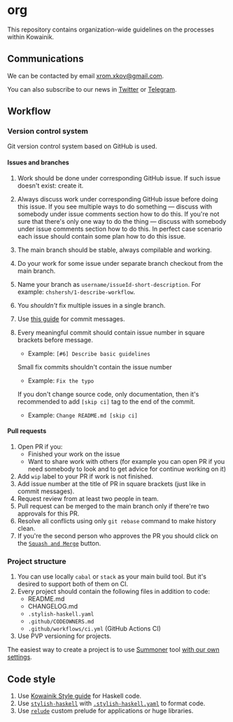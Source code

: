# org

This repository contains organization-wide guidelines on the processes within Kowainik.

## Communications

We can be contacted by email xrom.xkov@gmail.com.

You can also subscribe to our news in
[Twitter](https://twitter.com/kowainik) or
[Telegram](https://t.me/kowainik).

## Workflow

### Version control system

Git version control system based on GitHub is used.

#### Issues and branches

1. Work should be done under corresponding GitHub issue.
   If such issue doesn't exist: create it.
2. Always discuss work under corresponding GitHub issue before doing this issue.
   If you see multiple ways to do something — discuss with somebody under issue
   comments section how to do this. If you're not sure that there's only one way
   to do the thing — discuss with somebody under issue comments section how to
   do this. In perfect case scenario each issue should contain some plan how to
   do this issue.
3. The main branch should be stable, always compilable and working.
4. Do your work for some issue under separate branch checkout from the main branch.
5. Name your branch as `username/issueId-short-description`. For example: `chshersh/1-describe-workflow`.
6. You _shouldn't_ fix multiple issues in a single branch.
7. Use [this guide](https://chris.beams.io/posts/git-commit/) for commit messages.
8. Every meaningful commit should contain issue number in square brackets before message.
   * Example: `[#6] Describe basic guidelines`

   Small fix commits shouldn't contain the issue number
   * Example: `Fix the typo`

   If you don't change source code, only documentation, then it's recommended
   to add `[skip ci]` tag to the end of the commit.
   * Example: `Change README.md [skip ci]`

#### Pull requests

1. Open PR if you:
   * Finished your work on the issue
   * Want to share work with others (for example you can open PR if you need
     somebody to look and to get advice for continue working on it)
2. Add `wip` label to your PR if work is not finished.
3. Add issue number at the title of PR in square brackets (just like in commit messages).
4. Request review from at least two people in team.
5. Pull request can be merged to the main branch only if there're two approvals for this PR.
6. Resolve all conflicts using only `git rebase` command to make history clean.
7. If you're the second person who approves the PR you should click on the
   [`Squash and Merge`](https://help.github.com/articles/about-pull-request-merges/#squash-and-merge-your-pull-request-commits)
   button.

### Project structure

1. You can use locally `cabal` or `stack` as your main build tool. But
   it's desired to support both of them on CI.
2. Every project should contain the following files in addition to code:
   * README.md
   * CHANGELOG.md
   * `.stylish-haskell.yaml`
   * `.github/CODEOWNERS.md`
   * `.github/workflows/ci.yml` (GitHub Actions CI)
3. Use PVP versioning for projects.

The easiest way to create a project is to use [Summoner](https://github.com/kowainik/summoner)
tool [with our own settings](https://github.com/kowainik/org/blob/main/.summoner.toml).

## Code style

1. Use [Kowainik Style guide](https://kowainik.github.io/posts/2019-02-06-style-guide) for Haskell code.
2. Use [`stylish-haskell`](https://github.com/jaspervdj/stylish-haskell)
   with [`.stylish-haskell.yaml`](.stylish-haskell.yaml) to format code.
3. Use [`relude`](https://github.com/kowainik/relude) custom prelude for
   applications or huge libraries.
